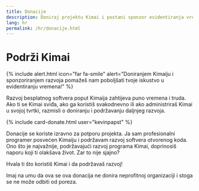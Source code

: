 ```yaml
---
title: Donacije
description: Doniraj projektu Kimai i postani sponzor evidentiranja vremena
lang: hr
permalink: /hr/donacije.html
---
```


# Podrži Kimai

{% include alert.html icon="far fa-smile" alert="Doniranjem Kimaiju i sponzoriranjem razvoja pomažeš nam poboljšati tvoje iskustvo u evidentiranju vremena!" %}

Razvoj besplatnog softvera poput Kimaija zahtijeva puno vremena i truda.
Ako ti se Kimai sviđa, ako ga koristiš svakodnevno ili ako administriraš Kimai u svojoj tvrtki, razmisli o doniranju i podržavanju daljnjeg razvoja.

{% include card-donate.html user="kevinpapst" %}

Donacije se koriste izravno za potporu projekta. Ja sam profesionalni programer posvećen Kimaiju i podržavam razvoj softvera otvorenog koda.
Ono što je najvažnije, podržavajući razvoj programa Kimai, doprinosiš naporu koji ti olakšava život. Zar to nije sjajno?

Hvala ti što koristiš Kimai i da podržavaš razvoj!

Imaj na umu da ova se ova donacija ne donira neprofitnoj organizaciji i stoga se ne može odbiti od poreza.
 
